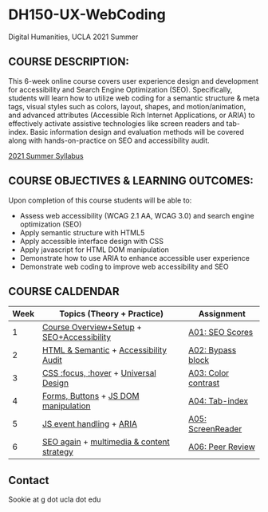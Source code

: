 # DH150-UX-WebCoding
Digital Humanities, UCLA 2021 Summer

## COURSE DESCRIPTION:
This 6-week online course covers user experience design and development for accessibility and Search Engine Optimization (SEO). Specifically, students will learn how to utilize web coding for a semantic structure & meta tags, visual styles such as colors, layout, shapes, and motion/animation, and advanced attributes (Accessible Rich Internet Applications, or ARIA) to effectively activate assistive technologies like screen readers and tab-index. Basic information design and evaluation methods will be covered along with hands-on-practice on SEO and accessibility audit.

[2021 Summer Syllabus](https://docs.google.com/document/d/1JSTr15pmWwhFxcuAWKqCIPlJJHsNe30j8cufvdjdLok/edit?usp=sharing) 

## COURSE OBJECTIVES & LEARNING OUTCOMES:
Upon completion of this course students will be able to:
- Assess web accessibility (WCAG 2.1 AA, WCAG 3.0) and search engine optimization (SEO)
- Apply semantic structure with HTML5
- Apply accessible interface design with CSS
- Apply javascript for HTML DOM manipulation
- Demonstrate how to use ARIA to enhance accessible user experience
- Demonstrate web coding to improve web accessibility and SEO

## COURSE CALDENDAR 

Week    |       Topics (Theory + Practice)   |   Assignment 
--------|----------------------------------------------|------------------------
1       | [Course Overview+Setup](https://github.com/UX-UI-Design-Lab/DH150-UX-WebCoding/wiki/Week01-01:-Overview) + [SEO+Accessibility](https://github.com/UX-UI-Design-Lab/DH150-UX-WebCoding/wiki/Week01-02:-impact-of-SEO-and-accessible-design) | [A01: SEO Scores](https://docs.google.com/document/d/12xYpFGkaV9QqvrypQXrVV4g6OH3akzhaHtGjXztzKmg/edit?usp=sharing)
2       | [HTML & Semantic](#) + [Accessibility Audit](#) | [A02: Bypass block](https://docs.google.com/document/d/1X2slZlNaSW5kJiuegEG-6dnpkp_EXzK32eZVF2rdJ1M/edit?usp=sharing)
3       | [CSS :focus, :hover](#) + [Universal Design](#) | [A03: Color contrast](https://docs.google.com/document/d/1HthDeTmWVlgsGaTVv22Gw4g_41EJf4NTM5V49HtiEg4/edit?usp=sharing)
4       | [Forms, Buttons](#) + [JS DOM manipulation](#) | [A04: Tab-index](#) 
5       | [JS event handling](#) + [ARIA](#) | [A05: ScreenReader](#)
6       | [SEO again](#) + [multimedia & content strategy](#)  | [A06: Peer Review](#) 


## Contact
Sookie at g dot ucla dot edu
